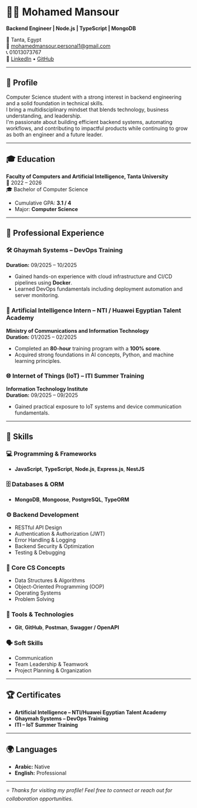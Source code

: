 # 👨‍💻 Mohamed Mansour  
**Backend Engineer | Node.js | TypeScript | MongoDB**

📍 Tanta, Egypt  
📧 [mohamedmansour.personal1@gmail.com](mailto:mohamedmansour.personal1@gmail.com)  
📞 01013073767  
🔗 [LinkedIn](https://linkedin.com/in/mohamed-mansour-232333346) • [GitHub](https://github.com/MohamedMansour404)

---

## 🧭 Profile  
Computer Science student with a strong interest in backend engineering and a solid foundation in technical skills.  
I bring a multidisciplinary mindset that blends technology, business understanding, and leadership.  
I'm passionate about building efficient backend systems, automating workflows, and contributing to impactful products while continuing to grow as both an engineer and a future leader.

---

## 🎓 Education  
**Faculty of Computers and Artificial Intelligence, Tanta University**  
📅 2022 – 2026  
🎓 Bachelor of Computer Science  
- Cumulative GPA: **3.1 / 4**  
- Major: **Computer Science**

---

## 💼 Professional Experience  

### 🛠️ Ghaymah Systems – DevOps Training  
**Duration:** 09/2025 – 10/2025  
- Gained hands-on experience with cloud infrastructure and CI/CD pipelines using **Docker**.  
- Learned DevOps fundamentals including deployment automation and server monitoring.

### 🤖 Artificial Intelligence Intern – NTI / Huawei Egyptian Talent Academy  
**Ministry of Communications and Information Technology**  
**Duration:** 01/2025 – 02/2025  
- Completed an **80-hour** training program with a **100% score**.  
- Acquired strong foundations in AI concepts, Python, and machine learning principles.

### 🌐 Internet of Things (IoT) – ITI Summer Training  
**Information Technology Institute**  
**Duration:** 09/2025 – 09/2025  
- Gained practical exposure to IoT systems and device communication fundamentals.  

---

## 🧠 Skills  

### 💻 Programming & Frameworks  
- **JavaScript**, **TypeScript**, **Node.js**, **Express.js**, **NestJS**

### 🗄️ Databases & ORM  
- **MongoDB**, **Mongoose**, **PostgreSQL**, **TypeORM**

### ⚙️ Backend Development  
- RESTful API Design  
- Authentication & Authorization (JWT)  
- Error Handling & Logging  
- Backend Security & Optimization  
- Testing & Debugging  

### 🧩 Core CS Concepts  
- Data Structures & Algorithms  
- Object-Oriented Programming (OOP)  
- Operating Systems  
- Problem Solving  

### 🧰 Tools & Technologies  
- **Git**, **GitHub**, **Postman**, **Swagger / OpenAPI**

### 🗣️ Soft Skills  
- Communication  
- Team Leadership & Teamwork  
- Project Planning & Organization  

---

## 🏆 Certificates  
- **Artificial Intelligence – NTI/Huawei Egyptian Talent Academy**  
- **Ghaymah Systems – DevOps Training**  
- **ITI – IoT Summer Training**

---

## 🌍 Languages  
- **Arabic:** Native  
- **English:** Professional  

---

⭐ *Thanks for visiting my profile! Feel free to connect or reach out for collaboration opportunities.*
